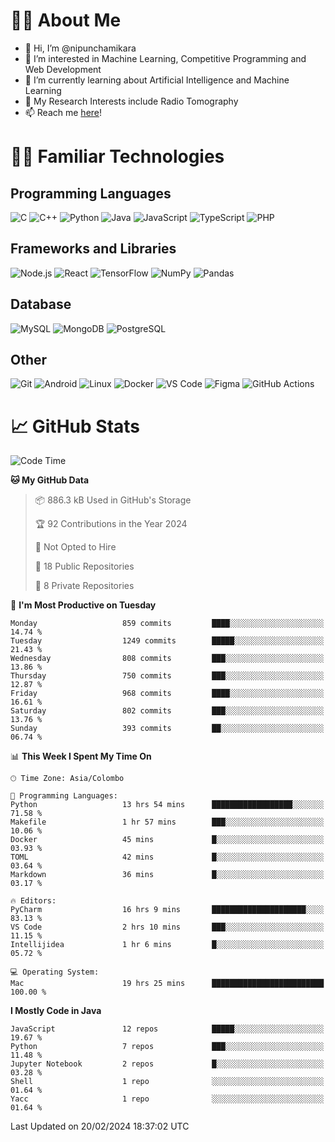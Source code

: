 # 🙋‍♂️ About Me
- 👋 Hi, I’m @nipunchamikara
- 👀 I’m interested in Machine Learning, Competitive Programming and Web Development
- 🌱 I’m currently learning about Artificial Intelligence and Machine Learning
- 📜 My Research Interests include Radio Tomography
- 📫 Reach me [here](mailto:nipunchamikara@yahoo.com)!

# 👨‍💻 Familiar Technologies

## Programming Languages
![C](https://img.icons8.com/color/48/000000/c-programming.png "C")
![C++](https://img.icons8.com/color/48/000000/c-plus-plus-logo.png "C++")
![Python](https://img.icons8.com/color/48/000000/python.png "Python")
![Java](https://img.icons8.com/color/48/000000/java-coffee-cup-logo.png "Java")
![JavaScript](https://img.icons8.com/color/48/000000/javascript.png "JavaScript")
![TypeScript](https://img.icons8.com/color/48/000000/typescript.png "TypeScript")
![PHP](https://img.icons8.com/officel/48/000000/php-logo.png "PHP")

## Frameworks and Libraries
![Node.js](https://img.icons8.com/color/48/000000/nodejs.png "Node.js")
![React](https://img.icons8.com/officel/48/000000/react.png "React")
![TensorFlow](https://img.icons8.com/color/48/000000/tensorflow.png "TensorFlow")
![NumPy](https://img.icons8.com/color/48/000000/numpy.png "NumPy")
![Pandas](https://img.icons8.com/color/48/000000/pandas.png "Pandas")

## Database
![MySQL](https://img.icons8.com/color/48/000000/mysql-logo.png "MySQL")
![MongoDB](https://img.icons8.com/color/48/000000/mongodb.png "MongoDB")
![PostgreSQL](https://img.icons8.com/color/48/000000/postgreesql.png "PostgreSQL")

## Other
![Git](https://img.icons8.com/color/48/000000/git.png "Git")
![Android](https://img.icons8.com/color/48/000000/android-os.png "Android")
![Linux](https://img.icons8.com/color/48/000000/linux.png "Linux")
![Docker](https://img.icons8.com/color/48/000000/docker.png "Docker")
![VS Code](https://img.icons8.com/color/48/000000/visual-studio-code-2019.png "VS Code")
![Figma](https://img.icons8.com/color/48/000000/figma.png "Figma")
![GitHub Actions](https://img.icons8.com/color/48/000000/github.png "GitHub Actions")

# 📈 GitHub Stats

<!--START_SECTION:waka-->
![Code Time](http://img.shields.io/badge/Code%20Time-468%20hrs%2035%20mins-blue)

**🐱 My GitHub Data** 

> 📦 886.3 kB Used in GitHub's Storage 
 > 
> 🏆 92 Contributions in the Year 2024
 > 
> 🚫 Not Opted to Hire
 > 
> 📜 18 Public Repositories 
 > 
> 🔑 8 Private Repositories 
 > 
📅 **I'm Most Productive on Tuesday** 

```text
Monday                   859 commits         ████░░░░░░░░░░░░░░░░░░░░░   14.74 % 
Tuesday                  1249 commits        █████░░░░░░░░░░░░░░░░░░░░   21.43 % 
Wednesday                808 commits         ███░░░░░░░░░░░░░░░░░░░░░░   13.86 % 
Thursday                 750 commits         ███░░░░░░░░░░░░░░░░░░░░░░   12.87 % 
Friday                   968 commits         ████░░░░░░░░░░░░░░░░░░░░░   16.61 % 
Saturday                 802 commits         ███░░░░░░░░░░░░░░░░░░░░░░   13.76 % 
Sunday                   393 commits         ██░░░░░░░░░░░░░░░░░░░░░░░   06.74 % 
```


📊 **This Week I Spent My Time On** 

```text
🕑︎ Time Zone: Asia/Colombo

💬 Programming Languages: 
Python                   13 hrs 54 mins      ██████████████████░░░░░░░   71.58 % 
Makefile                 1 hr 57 mins        ███░░░░░░░░░░░░░░░░░░░░░░   10.06 % 
Docker                   45 mins             █░░░░░░░░░░░░░░░░░░░░░░░░   03.93 % 
TOML                     42 mins             █░░░░░░░░░░░░░░░░░░░░░░░░   03.64 % 
Markdown                 36 mins             █░░░░░░░░░░░░░░░░░░░░░░░░   03.17 % 

🔥 Editors: 
PyCharm                  16 hrs 9 mins       █████████████████████░░░░   83.13 % 
VS Code                  2 hrs 10 mins       ███░░░░░░░░░░░░░░░░░░░░░░   11.15 % 
Intellijidea             1 hr 6 mins         █░░░░░░░░░░░░░░░░░░░░░░░░   05.72 % 

💻 Operating System: 
Mac                      19 hrs 25 mins      █████████████████████████   100.00 % 
```

**I Mostly Code in Java** 

```text
JavaScript               12 repos            █████░░░░░░░░░░░░░░░░░░░░   19.67 % 
Python                   7 repos             ███░░░░░░░░░░░░░░░░░░░░░░   11.48 % 
Jupyter Notebook         2 repos             █░░░░░░░░░░░░░░░░░░░░░░░░   03.28 % 
Shell                    1 repo              ░░░░░░░░░░░░░░░░░░░░░░░░░   01.64 % 
Yacc                     1 repo              ░░░░░░░░░░░░░░░░░░░░░░░░░   01.64 % 
```




 Last Updated on 20/02/2024 18:37:02 UTC
<!--END_SECTION:waka-->

